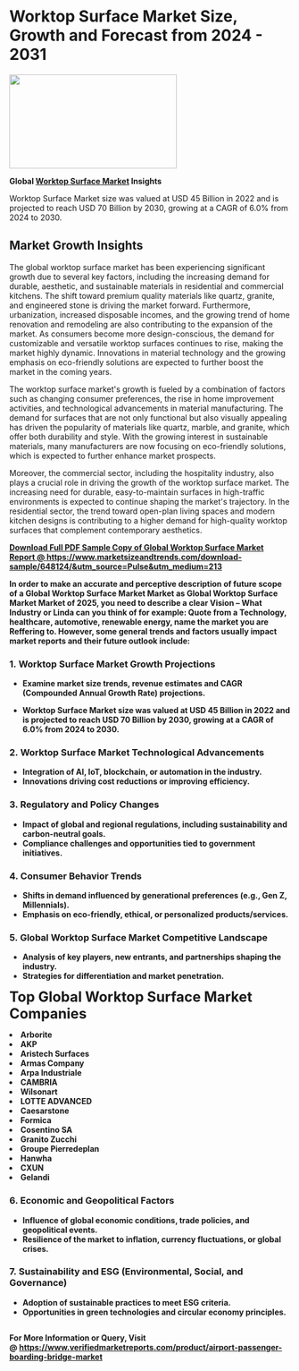 <H1>Worktop Surface Market Size, Growth and Forecast from 2024 - 2031</H1><img class="aligncenter size-medium wp-image-584254" src="https://thirdeyenews.in/wp-content/uploads/2024/09/Global-Market-Research-300x168.jpeg" alt="" width="300" height="168" /><p><strong>Global&nbsp;<a href="https://www.marketsizeandtrends.com/download-sample/648124/&amp;utm_source=Pulse&amp;utm_medium=213">Worktop Surface Market</a> Insights</strong></p><p>Worktop Surface Market size was valued at USD 45 Billion in 2022 and is projected to reach USD 70 Billion by 2030, growing at a CAGR of 6.0% from 2024 to 2030.</p><p><h2>Market Growth Insights</h2> <p>The global worktop surface market has been experiencing significant growth due to several key factors, including the increasing demand for durable, aesthetic, and sustainable materials in residential and commercial kitchens. The shift toward premium quality materials like quartz, granite, and engineered stone is driving the market forward. Furthermore, urbanization, increased disposable incomes, and the growing trend of home renovation and remodeling are also contributing to the expansion of the market. As consumers become more design-conscious, the demand for customizable and versatile worktop surfaces continues to rise, making the market highly dynamic. Innovations in material technology and the growing emphasis on eco-friendly solutions are expected to further boost the market in the coming years.</p> <p><strong><a href="#"></a></strong></p> <p>The worktop surface market's growth is fueled by a combination of factors such as changing consumer preferences, the rise in home improvement activities, and technological advancements in material manufacturing. The demand for surfaces that are not only functional but also visually appealing has driven the popularity of materials like quartz, marble, and granite, which offer both durability and style. With the growing interest in sustainable materials, many manufacturers are now focusing on eco-friendly solutions, which is expected to further enhance market prospects.</p> <p>Moreover, the commercial sector, including the hospitality industry, also plays a crucial role in driving the growth of the worktop surface market. The increasing need for durable, easy-to-maintain surfaces in high-traffic environments is expected to continue shaping the market's trajectory. In the residential sector, the trend toward open-plan living spaces and modern kitchen designs is contributing to a higher demand for high-quality worktop surfaces that complement contemporary aesthetics.</p> <p><strong><a href="#"></p><p><span class=""><strong>Download Full PDF Sample Copy of Global Worktop Surface Market Report</strong> @ <a href="https://www.marketsizeandtrends.com/download-sample/648124/&amp;utm_source=Pulse&amp;utm_medium=213" target="_blank">https://www.marketsizeandtrends.com/download-sample/648124/&amp;utm_source=Pulse&amp;utm_medium=213</a></span></p><p>In order to make an accurate and perceptive description of future scope of a Global&nbsp;Worktop Surface Market Market as Global&nbsp;Worktop Surface Market Market of 2025, you need to describe a clear Vision &ndash; What Industry or Linda can you think of for example: Quote from a Technology, healthcare, automotive, renewable energy, name the market you are Reffering to. However, some general trends and factors usually impact market reports and their future outlook include:</p><h3>1.&nbsp;<strong>Worktop Surface Market Growth Projections</strong></h3><ul><li>Examine market size trends, revenue estimates and CAGR (Compounded Annual Growth Rate) projections.</li><li><p>Worktop Surface Market size was valued at USD 45 Billion in 2022 and is projected to reach USD 70 Billion by 2030, growing at a CAGR of 6.0% from 2024 to 2030.</p></li></ul><h3>2.&nbsp;<strong>Worktop Surface Market Technological Advancements</strong></h3><ul><li>Integration of AI, IoT, blockchain, or automation in the industry.</li><li>Innovations driving cost reductions or improving efficiency.</li></ul><h3>3.&nbsp;<strong>Regulatory and Policy Changes</strong></h3><ul><li>Impact of global and regional regulations, including sustainability and carbon-neutral goals.</li><li>Compliance challenges and opportunities tied to government initiatives.</li></ul><h3>4.&nbsp;<strong>Consumer Behavior Trends</strong></h3><ul><li>Shifts in demand influenced by generational preferences (e.g., Gen Z, Millennials).</li><li>Emphasis on eco-friendly, ethical, or personalized products/services.</li></ul><h3>5.&nbsp;<strong>Global Worktop Surface Market Competitive Landscape</strong></h3><ul><li>Analysis of key players, new entrants, and partnerships shaping the industry.</li><li>Strategies for differentiation and market penetration.</li></ul><p data-pm-slice="1 1 []"><span style="color: inherit; font-family: inherit; font-size: 25px;">Top Global Worktop Surface Market Companies</span></p><div class="" data-test-id=""><p><li>Arborite</li><li> AKP</li><li> Aristech Surfaces</li><li> Armas Company</li><li> Arpa Industriale</li><li> CAMBRIA</li><li> Wilsonart</li><li> LOTTE ADVANCED</li><li> Caesarstone</li><li> Formica</li><li> Cosentino SA</li><li> Granito Zucchi</li><li> Groupe Pierredeplan</li><li> Hanwha</li><li> CXUN</li><li> Gelandi</li></p></div><h3>6.&nbsp;<strong>Economic and Geopolitical Factors</strong></h3><ul><li>Influence of global economic conditions, trade policies, and geopolitical events.</li><li>Resilience of the market to inflation, currency fluctuations, or global crises.</li></ul><h3>7.&nbsp;<strong>Sustainability and ESG (Environmental, Social, and Governance)</strong></h3><ul><li>Adoption of sustainable practices to meet ESG criteria.</li><li>Opportunities in green technologies and circular economy principles.</li></ul><h2><strong style="font-size: 14px;">For More Information or Query, Visit @&nbsp;</strong><a style="background-color: #ffffff; font-size: 14px;" href="https://www.marketsizeandtrends.com/report/worktop-surface-market/" target="_blank">https://www.verifiedmarketreports.com/product/airport-passenger-boarding-bridge-market</a></h2>

